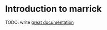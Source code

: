 # Introduction to marrick

TODO: write [great documentation](http://jacobian.org/writing/what-to-write/)
